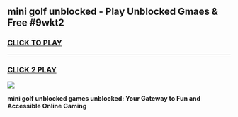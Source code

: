 
## mini golf unblocked - Play Unblocked Gmaes & Free #9wkt2
<h3>
<a href="https://news.freeplayer.one?title=mini_golf_unblocked&ref=24F">CLICK TO PLAY</a></h3>
<hr>

<h3>
<a href="https://news.freeplayer.one?title=mini_golf_unblocked&ref=24F">CLICK 2 PLAY</a>
  
</h3>

<a href="https://news.freeplayer.one?title=mini_golf_unblocked&ref=24F/"><img src="https://clearcache.store/games.png"></a>


**mini golf unblocked games unblocked: Your Gateway to Fun and Accessible Online Gaming**

